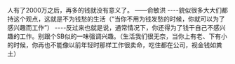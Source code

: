 人有了2000万之后，再多的钱就没有意义了。 ——俞敏洪
----貌似很多大大们都持这个观点，这就是不为钱愁的生活（“当你不用为钱发愁的时候，你就可以为了感兴趣而工作”）
----反过来也就是说，通常情况下，你还得为了钱干自己不感兴趣的工作。别跟个SB似的一味强调兴趣。（生活我们很无奈，当你上有老、下有小的时候，你再也不能像以前年轻时那样工作很卖命，吃住都在公司，视金钱如粪土）